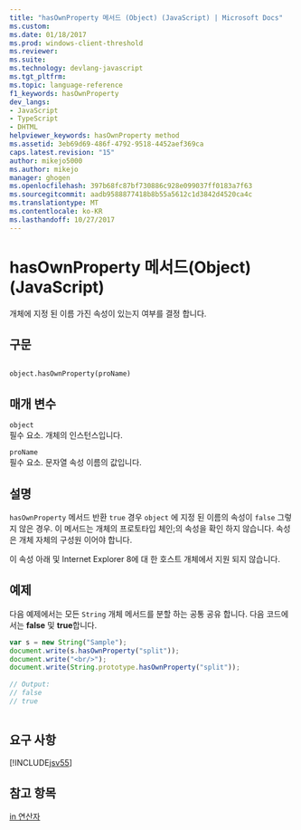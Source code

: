 ```yaml
---
title: "hasOwnProperty 메서드 (Object) (JavaScript) | Microsoft Docs"
ms.custom: 
ms.date: 01/18/2017
ms.prod: windows-client-threshold
ms.reviewer: 
ms.suite: 
ms.technology: devlang-javascript
ms.tgt_pltfrm: 
ms.topic: language-reference
f1_keywords: hasOwnProperty
dev_langs:
- JavaScript
- TypeScript
- DHTML
helpviewer_keywords: hasOwnProperty method
ms.assetid: 3eb69d69-486f-4792-9518-4452aef369ca
caps.latest.revision: "15"
author: mikejo5000
ms.author: mikejo
manager: ghogen
ms.openlocfilehash: 397b68fc87bf730886c928e099037ff0183a7f63
ms.sourcegitcommit: aadb9588877418b8b55a5612c1d3842d4520ca4c
ms.translationtype: MT
ms.contentlocale: ko-KR
ms.lasthandoff: 10/27/2017
---
```

# <a name="hasownproperty-method-object-javascript"></a>hasOwnProperty 메서드(Object)(JavaScript)
개체에 지정 된 이름 가진 속성이 있는지 여부를 결정 합니다.  
  
## <a name="syntax"></a>구문  
  
```  
  
object.hasOwnProperty(proName)  
```  
  
## <a name="parameters"></a>매개 변수  
 `object`  
 필수 요소. 개체의 인스턴스입니다.  
  
 `proName`  
 필수 요소. 문자열 속성 이름의 값입니다.  
  
## <a name="remarks"></a>설명  
 `hasOwnProperty` 메서드 반환 `true` 경우 `object` 에 지정 된 이름의 속성이 `false` 그렇지 않은 경우. 이 메서드는 개체의 프로토타입 체인;의 속성을 확인 하지 않습니다. 속성은 개체 자체의 구성원 이어야 합니다.  
  
 이 속성 아래 및 Internet Explorer 8에 대 한 호스트 개체에서 지원 되지 않습니다.  
  
## <a name="example"></a>예제  
 다음 예제에서는 모든 `String` 개체 메서드를 분할 하는 공통 공유 합니다. 다음 코드에서는 **false** 및 **true**합니다.  
  
```JavaScript  
var s = new String("Sample");  
document.write(s.hasOwnProperty("split"));  
document.write("<br/>");  
document.write(String.prototype.hasOwnProperty("split"));  
  
// Output:  
// false  
// true  
  
```  
  
## <a name="requirements"></a>요구 사항  
 [!INCLUDE[jsv55](../../javascript/reference/includes/jsv55-md.md)]  
  
## <a name="see-also"></a>참고 항목  
 [in 연산자](../../javascript/reference/in-operator-decrementjavascript.md)